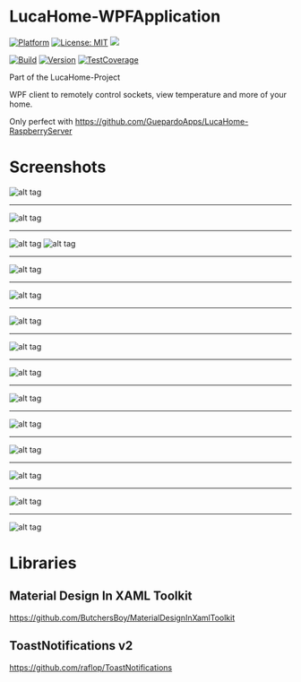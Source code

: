 # LucaHome-WPFApplication

[![Platform](https://img.shields.io/badge/platform-Windows10-blue.svg)](https://de.wikipedia.org/wiki/Microsoft_Windows_10)
[![License: MIT](https://img.shields.io/badge/License-MIT-blue.svg)](https://opensource.org/licenses/MIT)
<a target="_blank" href="https://www.paypal.me/GuepardoApps" title="Donate using PayPal"><img src="https://img.shields.io/badge/paypal-donate-blue.svg" /></a>

[![Build](https://img.shields.io/badge/build-successful-green.svg)](https://github.com/GuepardoApps/LucaHome-WPFApplication/tree/master/LucaHome/publish)
[![Version](https://img.shields.io/badge/version-v1.1.5.17225-green.svg)](https://github.com/GuepardoApps/LucaHome-WPFApplication)
[![TestCoverage](https://img.shields.io/badge/testcoverage-less10percent-orange.svg)](https://github.com/GuepardoApps/LucaHome-WPFApplication)

Part of the LucaHome-Project

WPF client to remotely control sockets, view temperature and more of your home.

Only perfect with https://github.com/GuepardoApps/LucaHome-RaspberryServer

# Screenshots

![alt tag](https://github.com/GuepardoApps/LucaHome-WPFApplication/blob/master/screenshots/img001.png)
___________
![alt tag](https://github.com/GuepardoApps/LucaHome-WPFApplication/blob/master/screenshots/img002.png)
___________
![alt tag](https://github.com/GuepardoApps/LucaHome-WPFApplication/blob/master/screenshots/img003.png)
![alt tag](https://github.com/GuepardoApps/LucaHome-WPFApplication/blob/master/screenshots/img003_3.png)
___________
![alt tag](https://github.com/GuepardoApps/LucaHome-WPFApplication/blob/master/screenshots/img004.png)
___________
![alt tag](https://github.com/GuepardoApps/LucaHome-WPFApplication/blob/master/screenshots/img005.png)
___________
![alt tag](https://github.com/GuepardoApps/LucaHome-WPFApplication/blob/master/screenshots/img006.png)
___________
![alt tag](https://github.com/GuepardoApps/LucaHome-WPFApplication/blob/master/screenshots/img007.png)
___________
![alt tag](https://github.com/GuepardoApps/LucaHome-WPFApplication/blob/master/screenshots/img008.png)
___________
![alt tag](https://github.com/GuepardoApps/LucaHome-WPFApplication/blob/master/screenshots/img009.png)
___________
![alt tag](https://github.com/GuepardoApps/LucaHome-WPFApplication/blob/master/screenshots/img010.png)
___________
![alt tag](https://github.com/GuepardoApps/LucaHome-WPFApplication/blob/master/screenshots/img011.png)
___________
![alt tag](https://github.com/GuepardoApps/LucaHome-WPFApplication/blob/master/screenshots/img012.png)
___________
![alt tag](https://github.com/GuepardoApps/LucaHome-WPFApplication/blob/master/screenshots/img013.png)
___________
![alt tag](https://github.com/GuepardoApps/LucaHome-WPFApplication/blob/master/screenshots/img014.png)

# Libraries

## Material Design In XAML Toolkit
https://github.com/ButchersBoy/MaterialDesignInXamlToolkit
## ToastNotifications v2
https://github.com/raflop/ToastNotifications

